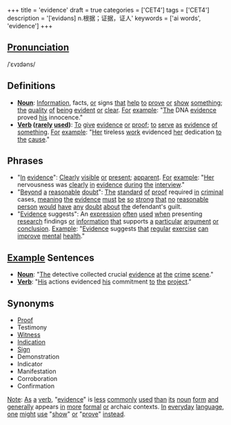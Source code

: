 +++
title = 'evidence'
draft = true
categories = ['CET4']
tags = ['CET4']
description = '[ˈevidəns] n.根据；证据，证人'
keywords = ['ai words', 'evidence']
+++

## [Pronunciation](/post/pronunciation/)
/ˈɛvɪdəns/

## Definitions
- **[Noun](/post/noun/)**: [Information](/post/information/), facts, [or](/post/or/) signs [that](/post/that/) [help](/post/help/) [to](/post/to/) [prove](/post/prove/) [or](/post/or/) [show](/post/show/) [something](/post/something/); [the](/post/the/) [quality](/post/quality/) [of](/post/of/) [being](/post/being/) [evident](/post/evident/) [or](/post/or/) [clear](/post/clear/). [For](/post/for/) [example](/post/example/): "[The](/post/the/) DNA [evidence](/post/evidence/) proved [his](/post/his/) innocence." 
- **[Verb](/post/verb/) ([rarely](/post/rarely/) [used](/post/used/))**: [To](/post/to/) [give](/post/give/) [evidence](/post/evidence/) [or](/post/or/) [proof](/post/proof/); [to](/post/to/) [serve](/post/serve/) [as](/post/as/) [evidence](/post/evidence/) [of](/post/of/) [something](/post/something/). [For](/post/for/) [example](/post/example/): "[Her](/post/her/) tireless [work](/post/work/) evidenced [her](/post/her/) dedication [to](/post/to/) [the](/post/the/) [cause](/post/cause/)."

## Phrases
- "[In](/post/in/) [evidence](/post/evidence/)": [Clearly](/post/clearly/) [visible](/post/visible/) [or](/post/or/) [present](/post/present/); [apparent](/post/apparent/). [For](/post/for/) [example](/post/example/): "[Her](/post/her/) nervousness was [clearly](/post/clearly/) [in](/post/in/) [evidence](/post/evidence/) [during](/post/during/) [the](/post/the/) [interview](/post/interview/)."
- "[Beyond](/post/beyond/) [a](/post/a/) [reasonable](/post/reasonable/) [doubt](/post/doubt/)": [The](/post/the/) [standard](/post/standard/) [of](/post/of/) [proof](/post/proof/) required [in](/post/in/) [criminal](/post/criminal/) cases, [meaning](/post/meaning/) [the](/post/the/) [evidence](/post/evidence/) [must](/post/must/) [be](/post/be/) [so](/post/so/) [strong](/post/strong/) [that](/post/that/) [no](/post/no/) [reasonable](/post/reasonable/) [person](/post/person/) [would](/post/would/) [have](/post/have/) [any](/post/any/) [doubt](/post/doubt/) [about](/post/about/) [the](/post/the/) defendant's guilt.
- "[Evidence](/post/evidence/) suggests": An [expression](/post/expression/) [often](/post/often/) [used](/post/used/) [when](/post/when/) presenting [research](/post/research/) findings [or](/post/or/) [information](/post/information/) [that](/post/that/) supports [a](/post/a/) [particular](/post/particular/) [argument](/post/argument/) [or](/post/or/) [conclusion](/post/conclusion/). [Example](/post/example/): "[Evidence](/post/evidence/) suggests [that](/post/that/) [regular](/post/regular/) [exercise](/post/exercise/) [can](/post/can/) [improve](/post/improve/) [mental](/post/mental/) [health](/post/health/)."

## [Example](/post/example/) Sentences
- **[Noun](/post/noun/)**: "[The](/post/the/) detective collected crucial [evidence](/post/evidence/) [at](/post/at/) [the](/post/the/) [crime](/post/crime/) [scene](/post/scene/)."
- **[Verb](/post/verb/)**: "[His](/post/his/) actions evidenced [his](/post/his/) commitment [to](/post/to/) [the](/post/the/) [project](/post/project/)."

## Synonyms
- [Proof](/post/proof/)
- Testimony
- [Witness](/post/witness/)
- [Indication](/post/indication/)
- [Sign](/post/sign/)
- Demonstration
- Indicator
- Manifestation
- Corroboration
- Confirmation

[Note](/post/note/): [As](/post/as/) [a](/post/a/) [verb](/post/verb/), "[evidence](/post/evidence/)" is [less](/post/less/) [commonly](/post/commonly/) [used](/post/used/) [than](/post/than/) [its](/post/its/) [noun](/post/noun/) [form](/post/form/) [and](/post/and/) [generally](/post/generally/) appears [in](/post/in/) [more](/post/more/) [formal](/post/formal/) [or](/post/or/) archaic contexts. [In](/post/in/) [everyday](/post/everyday/) [language](/post/language/), [one](/post/one/) [might](/post/might/) [use](/post/use/) "[show](/post/show/)" [or](/post/or/) "[prove](/post/prove/)" [instead](/post/instead/).

